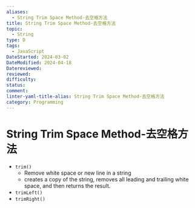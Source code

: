```yaml
---
aliases:
  - String Trim Space Method-去空格方法
title: String Trim Space Method-去空格方法
topic:
  - String
type: D
tags:
  - JavaScript
DateStarted: 2024-03-02
DateModified: 2024-04-18
Datereviewed: 
reviewed: 
difficulty: 
status: 
comment: 
linter-yaml-title-alias: String Trim Space Method-去空格方法
category: Programming
---
```


# String Trim Space Method-去空格方法

- `trim()`
  - Remove white space or new line in a string
  - creates a copy of the string, removes all leading and trailing white space, and then returns the result.
- `trimLeft()`
- `trimRight()`
